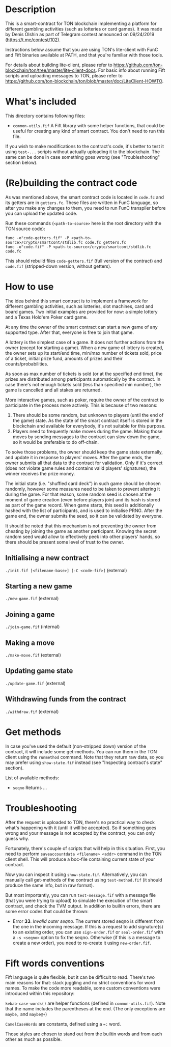# Description

This is a smart-contract for TON blockchain implementing a platform for different gambling activities (such as lotteries or card games). It was made by Denis Olshin as part of Telegram contest announced on 09/24/2019 (https://t.me/contest/102).

Instructions below assume that you are using TON's lite-client with FunC and Fift binaries available at PATH, and that you're familiar with those tools.

For details about building lite-client, please refer to https://github.com/ton-blockchain/ton/tree/master/lite-client-docs. For basic info about running Fift scripts and uploading messages to TON, please refer to https://github.com/ton-blockchain/ton/blob/master/doc/LiteClient-HOWTO.

# What's included

This directory contains following files:

* `common-utils.fif`
   A Fift library with some helper functions, that could be useful for creating any kind of smart contract. You don't need to run this file.


If you wish to make modifications to the contract's code, it's better to test it using `test-...` scripts without actually uploading it to the blockchain. The same can be done in case something goes wrong (see "Troubleshooting" section below).

# (Re)building the contract code

As was mentioned above, the smart contract code is located in `code.fc` and its getters are in `getters.fc`. These files are written in FunC language, so after you make any changes to them, you need to run FunC transpiler before you can upload the updated code.

Run these commands (`<path-to-source>` here is the root directory with the TON source code):

```
func -o"code-getters.fif" -P <path-to-source>/crypto/smartcont/stdlib.fc code.fc getters.fc
func -o"code.fif" -P <path-to-source>/crypto/smartcont/stdlib.fc code.fc
```

This should rebuild files `code-getters.fif` (full version of the contract) and `code.fif` (stripped-down version, without getters).

# How to use

The idea behind this smart contract is to implement a framework for different gambling activities, such as lotteries, slot machines, card and board games. Two initial examples are provided for now: a simple lottery and a Texas Hold'em Poker card game.

At any time the owner of the smart contract can start a new game of any supported type. After that, everyone is free to join that game.

A lottery is the simplest case of a game. It does not further actions from the owner (except for starting a game). When a new game of lottery is created, the owner sets up its start/end time, min/max number of tickets sold, price of a ticket, initial prize fund, amounts of prizes and their counts/probabilities.

As soon as max number of tickets is sold (or at the specified end time), the prizes are distributed among participants automatically by the contract. In case there's not enough tickets sold (less than specified min number), the game is cancelled and all stakes are returned.

More interactive games, such as poker, require the owner of the contract to participate in the process more actively. This is because of two reasons:
1. There should be some random, but unknown to players (until the end of the game) state. As the state of the smart contract itself is stored in the blockchain and available for everybody, it's not suitable for this purpose.
2. Players need to frequently make moves during the game. Making those moves by sending messages to the contract can slow down the game, so it would be preferable to do off-chain.

To solve those problems, the owner should keep the game state externally, and update it in response to players' moves. After the game ends, the owner submits all that data to the contract for validation. Only if it's correct (does not violate game rules and contains valid players' signatures), the winner receives the prize money.

The initial state (i.e. "shuffled card deck") in such game should be chosen randomly, however some measures need to be taken to prevent altering it during the game. For that reason, some random seed is chosen at the moment of game creation (even before players join) and its hash is stored as part of the game record. When game starts, this seed is additionally hashed with the list of participants, and is used to initialise PRNG. After the game end, the owner submits the seed, so it can be validated by everyone.

It should be noted that this mechanism is not preventing the owner from cheating by joining the game as another participant. Knowing the secret random seed would allow to effectively peek into other players' hands, so there should be present some level of trust to the owner.

## Initialising a new contract
`./init.fif [<filename-base>] [-C <code-fif>]`
(external)

## Starting a new game
`./new-game.fif`
(external)

## Joining a game
`./join-game.fif`
(internal)

## Making a move
`./make-move.fif`
(external)

## Updating game state
`./update-game.fif`
(external)

## Withdrawing funds from the contract
`./withdraw.fif`
(external)

# Get methods

In case you've used the default (non-stripped down) version of the contract, it will include some get-methods. You can run them in the TON client using the `runmethod` command. Note that they return raw data, so you may prefer using `show-state.fif` instead (see "Inspecting contract's state" section). 

List of available methods:
* `seqno`
   Returns ...

# Troubleshooting

After the request is uploaded to TON, there's no practical way to check what's happening with it (until it will be accepted). So if something goes wrong and your message is not accepted by the contract, you can only guess why.

Fortunately, there's couple of scripts that will help in this situation. First, you need to perform `saveaccountdata <filename> <addr>` command in the TON client shell. This will produce a boc-file containing current state of your contract.

Now you can inspect it using `show-state.fif`. Alternatively, you can manually call get-methods of the contract using `test-method.fif` (it should produce the same info, but in raw format).

But most importantly, you can run `test-message.fif` with a message file (that you were trying to upload) to simulate the execution of the smart contract, and check the TVM output. In addition to builtin errors, there are some error codes that could be thrown:

* Error **33**. *Invalid outer seqno*.
   The current stored seqno is different from the one in the incoming message. If this is a request to add signature(s) to an existing order, you can use `sign-order.fif` or `seal-order.fif` with a `-s <seqno>` option to fix the seqno. Otherwise (if this is a message to create a new order), you need to re-create it using `new-order.fif`.

# Fift words conventions

Fift language is quite flexible, but it can be difficult to read. There's two main reasons for that: stack juggling and no strict conventions for word names. To make the code more readable, some custom conventions were introduced within this repository:

`kebab-case-words()` are helper functions (defined in `common-utils.fif`). Note that the name includes the parentheses at the end. (The only exceptions are `maybe,` and `maybe@+`)

`CamelCaseWords` are constants, defined using a `=:` word.

Those styles are chosen to stand out from the builtin words and from each other as much as possible.
